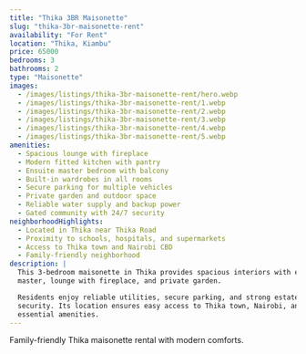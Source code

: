 ```yaml
---
title: "Thika 3BR Maisonette"
slug: "thika-3br-maisonette-rent"
availability: "For Rent"
location: "Thika, Kiambu"
price: 65000
bedrooms: 3
bathrooms: 2
type: "Maisonette"
images:
  - /images/listings/thika-3br-maisonette-rent/hero.webp
  - /images/listings/thika-3br-maisonette-rent/1.webp
  - /images/listings/thika-3br-maisonette-rent/2.webp
  - /images/listings/thika-3br-maisonette-rent/3.webp
  - /images/listings/thika-3br-maisonette-rent/4.webp
  - /images/listings/thika-3br-maisonette-rent/5.webp
amenities:
  - Spacious lounge with fireplace
  - Modern fitted kitchen with pantry
  - Ensuite master bedroom with balcony
  - Built-in wardrobes in all rooms
  - Secure parking for multiple vehicles
  - Private garden and outdoor space
  - Reliable water supply and backup power
  - Gated community with 24/7 security
neighborhoodHighlights:
  - Located in Thika near Thika Road
  - Proximity to schools, hospitals, and supermarkets
  - Access to Thika town and Nairobi CBD
  - Family-friendly neighborhood
description: |
  This 3-bedroom maisonette in Thika provides spacious interiors with ensuite 
  master, lounge with fireplace, and private garden.  

  Residents enjoy reliable utilities, secure parking, and strong estate 
  security. Its location ensures easy access to Thika town, Nairobi, and 
  essential amenities.  
---
```

Family-friendly Thika maisonette rental with modern comforts.
